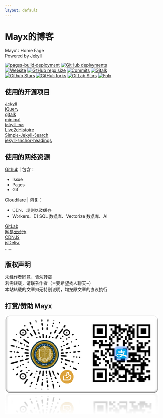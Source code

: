 ```yaml
---
layout: default
---
```


# Mayx的博客
Mayx's Home Page   
Powered by [Jekyll](https://github.com/jekyll/jekyll)

[![pages-build-deployment](https://github.com/Mabbs/mabbs.github.io/actions/workflows/pages/pages-build-deployment/badge.svg)](https://github.com/Mabbs/mabbs.github.io/actions/workflows/pages/pages-build-deployment)
[![GitHub deployments](https://gitlab.com/mayx/mayx.gitlab.io/badges/master/pipeline.svg)](https://github.com/Mabbs/mabbs.github.io/deployments/github-pages)   
[![Website](https://img.shields.io/website?url=https%3A%2F%2Fmabbs.github.io)](https://mabbs.github.io)
[![GitHub repo size](https://img.shields.io/github/repo-size/Mabbs/mabbs.github.io)](https://github.com/Mabbs/mabbs.github.io)
[![Commits](https://img.shields.io/github/commit-activity/t/Mabbs/mabbs.github.io?label=Commits)](https://github.com/Mabbs/mabbs.github.io/commits/master/)
[![Gitalk](https://img.shields.io/github/issues-raw/Mabbs/mabbs.github.io/Gitalk?label=Gitalk&color=blue)](https://github.com/Mabbs/mabbs.github.io/issues?q=is%3Aissue%20state%3Aopen%20label%3AGitalk)   
[![Github Stars](https://img.shields.io/github/stars/Mabbs/mabbs.github.io)](https://github.com/Mabbs/mabbs.github.io/stargazers)
[![GitHub forks](https://img.shields.io/github/forks/Mabbs/mabbs.github.io)](https://github.com/Mabbs/mabbs.github.io/forks)
[![GitLab Stars](https://img.shields.io/gitlab/stars/mayx%2Fmayx.gitlab.io)](https://gitlab.com/mayx/mayx.gitlab.io/-/starrers)
[![Folo](https://badge.follow.is/feed/41798923170845763?style=social)](https://app.follow.is/share/feeds/41798923170845763)

## 使用的开源项目
[Jekyll](https://github.com/jekyll/jekyll)   
[jQuery](https://github.com/jquery/jquery)   
[gitalk](https://github.com/gitalk/gitalk)   
[minimal](https://github.com/pages-themes/minimal)   
[jekyll-toc](https://github.com/allejo/jekyll-toc)   
[Live2dHistoire](https://github.com/eeg1412/Live2dHistoire)   
[Simple-Jekyll-Search](https://github.com/christian-fei/Simple-Jekyll-Search)   
[jekyll-anchor-headings](https://github.com/allejo/jekyll-anchor-headings)   

## 使用的网络资源
[Github](https://github.com/) | 包含：
- Issue
- Pages
- Git

[Cloudflare](https://www.cloudflare.com/) | 包含：
- CDN、规则以及缓存
- Workers、D1 SQL 数据库、Vectorize 数据库、AI

[GitLab](https://gitlab.com/)   
[网易云音乐](https://music.163.com/)   
[CDNJS](https://cdnjs.com/)   
[jsDelivr](https://www.jsdelivr.com/)   
……

## 版权声明
未经作者同意，请勿转载   
若需转载，请联系作者（主要希望找人聊天~）   
本站转载的文章如无特别说明，均按原文章的协议执行

## 打赏/赞助 Mayx 
![QRCode](/images/QRCode.png)   
